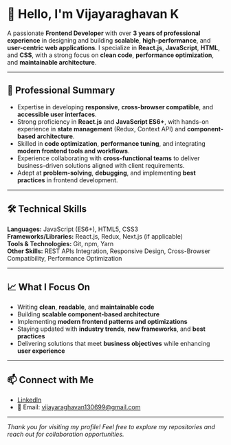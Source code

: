 # 👋 Hello, I'm Vijayaraghavan K

A passionate **Frontend Developer** with over **3 years of professional experience** in designing and building **scalable**, **high-performance**, and **user-centric web applications**. I specialize in **React.js**, **JavaScript**, **HTML**, and **CSS**, with a strong focus on **clean code**, **performance optimization**, and **maintainable architecture**.

---

## 💼 Professional Summary

- Expertise in developing **responsive**, **cross-browser compatible**, and **accessible user interfaces**.
- Strong proficiency in **React.js** and **JavaScript ES6+**, with hands-on experience in **state management** (Redux, Context API) and **component-based architecture**.
- Skilled in **code optimization**, **performance tuning**, and integrating **modern frontend tools and workflows**.
- Experience collaborating with **cross-functional teams** to deliver business-driven solutions aligned with client requirements.
- Adept at **problem-solving**, **debugging**, and implementing **best practices** in frontend development.

---

## 🛠️ Technical Skills

**Languages:** JavaScript (ES6+), HTML5, CSS3  
**Frameworks/Libraries:** React.js, Redux, Next.js (if applicable)  
**Tools & Technologies:** Git, npm, Yarn  
**Other Skills:** REST APIs Integration, Responsive Design, Cross-Browser Compatibility, Performance Optimization

---

## 📈 What I Focus On

- Writing **clean**, **readable**, and **maintainable code**
- Building **scalable component-based architecture**
- Implementing **modern frontend patterns and optimizations**
- Staying updated with **industry trends**, **new frameworks**, and **best practices**
- Delivering solutions that meet **business objectives** while enhancing **user experience**

---

## 📫 Connect with Me

- [LinkedIn](https://www.linkedin.com/in/vijayaraghavan-k-b58391218/)  
- 📧 Email: vijayaraghavan130699@gmail.com  

---

*Thank you for visiting my profile! Feel free to explore my repositories and reach out for collaboration opportunities.*
